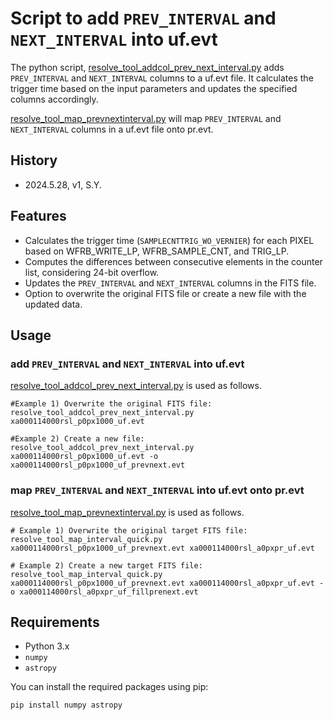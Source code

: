 # Script to add `PREV_INTERVAL` and `NEXT_INTERVAL` into uf.evt 

The python script, [resolve_tool_addcol_prev_next_interval.py](https://github.com/yamadasuzaku/rksysoft/blob/main/resolve/util/resolve_tool_addcol_prev_next_interval.py) adds `PREV_INTERVAL` and `NEXT_INTERVAL` columns to a uf.evt file. 
It calculates the trigger time based on the input parameters and updates the specified columns accordingly.

[resolve_tool_map_prevnextinterval.py](https://github.com/yamadasuzaku/rksysoft/blob/main/resolve/util/resolve_tool_map_prevnextinterval.py) will map `PREV_INTERVAL` and `NEXT_INTERVAL` columns in a uf.evt file onto pr.evt. 

## History

- 2024.5.28, v1, S.Y.

## Features

- Calculates the trigger time (`SAMPLECNTTRIG_WO_VERNIER`) for each PIXEL based on WFRB_WRITE_LP, WFRB_SAMPLE_CNT, and TRIG_LP. 
- Computes the differences between consecutive elements in the counter list, considering 24-bit overflow.
- Updates the `PREV_INTERVAL` and `NEXT_INTERVAL` columns in the FITS file.
- Option to overwrite the original FITS file or create a new file with the updated data.

## Usage

### add `PREV_INTERVAL` and `NEXT_INTERVAL` into uf.evt

[resolve_tool_addcol_prev_next_interval.py](https://github.com/yamadasuzaku/rksysoft/blob/main/resolve/util/resolve_tool_addcol_prev_next_interval.py) is used as follows. 

``` bash:
#Example 1) Overwrite the original FITS file:
resolve_tool_addcol_prev_next_interval.py xa000114000rsl_p0px1000_uf.evt 

#Example 2) Create a new file:
resolve_tool_addcol_prev_next_interval.py xa000114000rsl_p0px1000_uf.evt -o xa000114000rsl_p0px1000_uf_prevnext.evt
``` 

### map `PREV_INTERVAL` and `NEXT_INTERVAL` into uf.evt onto pr.evt

[resolve_tool_map_prevnextinterval.py](https://github.com/yamadasuzaku/rksysoft/blob/main/resolve/util/resolve_tool_map_prevnextinterval.py) is used as follows. 


``` bash:
# Example 1) Overwrite the original target FITS file:
resolve_tool_map_interval_quick.py xa000114000rsl_p0px1000_uf_prevnext.evt xa000114000rsl_a0pxpr_uf.evt 

# Example 2) Create a new target FITS file:
resolve_tool_map_interval_quick.py xa000114000rsl_p0px1000_uf_prevnext.evt xa000114000rsl_a0pxpr_uf.evt -o xa000114000rsl_a0pxpr_uf_fillprenext.evt
``` 

## Requirements

- Python 3.x
- `numpy`
- `astropy`

You can install the required packages using pip:

```sh
pip install numpy astropy
